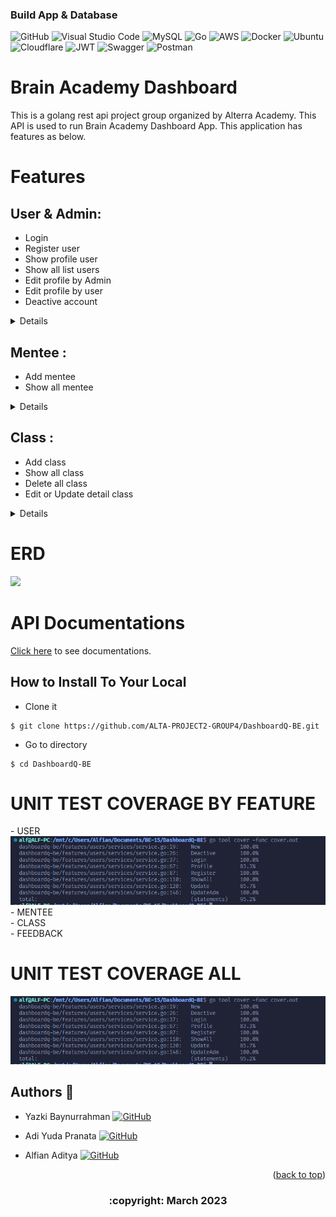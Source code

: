 ### Build App & Database

![GitHub](https://img.shields.io/badge/github-%23121011.svg?style=for-the-badge&logo=github&logoColor=white)
![Visual Studio Code](https://img.shields.io/badge/Visual%20Studio%20Code-0078d7.svg?style=for-the-badge&logo=visual-studio-code&logoColor=white)
![MySQL](https://img.shields.io/badge/mysql-%2300f.svg?style=for-the-badge&logo=mysql&logoColor=white)
![Go](https://img.shields.io/badge/go-%2300ADD8.svg?style=for-the-badge&logo=go&logoColor=white)
![AWS](https://img.shields.io/badge/AWS-%23FF9900.svg?style=for-the-badge&logo=amazon-aws&logoColor=white)
![Docker](https://img.shields.io/badge/docker-%230db7ed.svg?style=for-the-badge&logo=docker&logoColor=white)
![Ubuntu](https://img.shields.io/badge/Ubuntu-E95420?style=for-the-badge&logo=ubuntu&logoColor=white)
![Cloudflare](https://img.shields.io/badge/Cloudflare-F38020?style=for-the-badge&logo=Cloudflare&logoColor=white)
![JWT](https://img.shields.io/badge/JWT-black?style=for-the-badge&logo=JSON%20web%20tokens)
![Swagger](https://img.shields.io/badge/-Swagger-%23Clojure?style=for-the-badge&logo=swagger&logoColor=white)
![Postman](https://img.shields.io/badge/Postman-FF6C37?style=for-the-badge&logo=postman&logoColor=white)

# Brain Academy Dashboard

This is a golang rest api project group organized by Alterra Academy. This API is used to run Brain Academy Dashboard App. This application has features as below.


# Features
## User & Admin:
- Login
- Register user 
- Show profile user
- Show all list users
- Edit profile by Admin
- Edit profile by user
- Deactive account

<div>

<details>

| Feature User & Admin | Endpoint | Param | JWT Token | Function |
| --- | --- | --- | --- | --- |
| POST | /login  | - | NO | This is how users & admin log in.  |
| POST | /register | - | YES | This is how admin register user account. |
| GET | /users | - | YES | Admin show all users list. |
| PUT | /users/ID | ID | YES | This is how Admin update users profile. |
| DELETE | /users/ID | ID | YES | This is how Admin Delete user account. |
| GET | /profile/ID | ID | YES | Users obtain their account information in this form. |
| PUT | /profile | - | YES | This is how users Delete their profile. |

</details>

<div>

## Mentee :
- Add mentee
- Show all mentee

<div>

<details>

| Feature Product | Endpoint | Param | JWT Token | Function |
| --- | --- | --- | --- | --- |
| POST | /mentee | - | YES | This is how users add mentee. |
| GET | /mentee  | - | YES | This is how all mentees show in app.  |

</details>

</div>

## Class :
- Add class
- Show all class
- Delete all class
- Edit or Update detail class

<div>

<details>

| Feature Cart | Endpoint | Param | JWT Token | Function |
| --- | --- | --- | --- | --- |
| POST | /class | - | YES | This is how users add class. |
| GET | /class/ID  | ID | YES | This is how show all class.  |
| GET | /class  | - | YES | This is how show all class in cart.  |
| PUT | /class/ID | ID CART | YES | Users edit their class detail. |
| DELETE | /class/ID | ID CART | YES | This is how users Delete their class. |

</details>


</div>


# ERD
<img src="image/ERD.png">

# API Documentations

[Click here](https://app.swaggerhub.com/apis-docs/ALFIANADSAPUTRA_1/DashboardQ/1.0.0) to see documentations.


## How to Install To Your Local

- Clone it

```
$ git clone https://github.com/ALTA-PROJECT2-GROUP4/DashboardQ-BE.git
```

- Go to directory

```
$ cd DashboardQ-BE
```

# UNIT TEST COVERAGE BY FEATURE

<div>
- USER
</div>
<div>
<img src="image/UT_Users.png">
</div>

<div>
- MENTEE
</div>
<div>

</div>

<div>
- CLASS
</div>
<div>

</div>

<div>
- FEEDBACK
</div>
<div>

</div>

# UNIT TEST COVERAGE ALL
<img src="image/UT_Users.png">

## Authors 👑

-   Yazki Baynurrahman [![GitHub](https://img.shields.io/badge/fauzan-putra-%23121011.svg?style=for-the-badge&logo=github&logoColor=white)](https://github.com/1makki)

-   Adi Yuda Pranata [![GitHub](https://img.shields.io/badge/fauzan-putra-%23121011.svg?style=for-the-badge&logo=github&logoColor=white)](https://github.com/Adiyuda123)

-  Alfian Aditya [![GitHub](https://img.shields.io/badge/alfian-aditya-%23121011.svg?style=for-the-badge&logo=github&logoColor=white)](https://github.com/alfianadityads)

 <p align="right">(<a href="#top">back to top</a>)</p>
<h3>
<p align="center">:copyright: March 2023 </p>
</h3>
<!-- end -->
<!-- comment -->